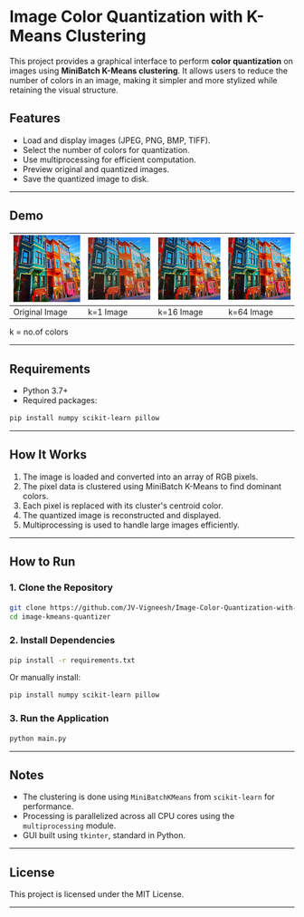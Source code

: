 # Image Color Quantization with K-Means Clustering

This project provides a graphical interface to perform **color quantization** on images using **MiniBatch K-Means clustering**. It allows users to reduce the number of colors in an image, making it simpler and more stylized while retaining the visual structure.

## Features

- Load and display images (JPEG, PNG, BMP, TIFF).
- Select the number of colors for quantization.
- Use multiprocessing for efficient computation.
- Preview original and quantized images.
- Save the quantized image to disk.

---

## Demo


| <img src="images/image4.jpg" alt="Original Image" width="300" /> | <img src="images/Q1.jpg" alt="Original Image" width="300" /> | <img src="images/Q16.jpg" alt="Original Image" width="300" />| <img src="images/Q64.jpg" alt="Original Image" width="300" /> |
|-----------------------|-----------------------------|---------------------------|---------------------------|
| Original Image | k=1 Image | k=16 Image | k=64 Image |  

k = no.of colors

---

## Requirements

- Python 3.7+
- Required packages:

```bash
pip install numpy scikit-learn pillow
````

---

## How It Works

1. The image is loaded and converted into an array of RGB pixels.
2. The pixel data is clustered using MiniBatch K-Means to find dominant colors.
3. Each pixel is replaced with its cluster's centroid color.
4. The quantized image is reconstructed and displayed.
5. Multiprocessing is used to handle large images efficiently.

---

## How to Run

### 1. Clone the Repository

```bash
git clone https://github.com/JV-Vigneesh/Image-Color-Quantization-with-K-Means-Clustering.git
cd image-kmeans-quantizer
```

### 2. Install Dependencies

```bash
pip install -r requirements.txt
```

Or manually install:

```bash
pip install numpy scikit-learn pillow
```

### 3. Run the Application

```bash
python main.py
```

---

## Notes

* The clustering is done using `MiniBatchKMeans` from `scikit-learn` for performance.
* Processing is parallelized across all CPU cores using the `multiprocessing` module.
* GUI built using `tkinter`, standard in Python.

---

## License

This project is licensed under the MIT License.

---
